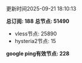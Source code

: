 更新时间2025-09-21 18:10:13

**总订阅: 188**
**总节点: 51490**
- vless节点: 25890
- hysteria2节点: 15

**google ping有效节点: 228**
